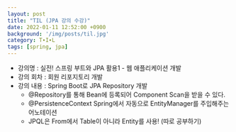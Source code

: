 ```yaml
---
layout: post
title: "TIL (JPA 강의 수강)"
date: 2022-01-11 12:52:00 +0900
background: '/img/posts/til.jpg'
category: T∙I∙L
tags: [spring, jpa]
---
```


* 강의명 : 실전! 스프링 부트와 JPA 활용1 - 웹 애플리케이션 개발
* 강의 회차 : 회원 리포지토리 개발
* 강의 내용 : Spring Boot로 JPA Repository 개발
  * @Repository를 통해 Bean에 등록되어 Component Scan을 받을 수 있다.
  * @PersistenceContext Spring에서 자동으로 EntityManager를 주입해주는 어노테이션
  * JPQL은 From에서 Table이 아니라 Entity를 사용! (따로 공부하기)

